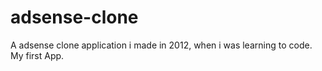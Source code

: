 # adsense-clone
A adsense clone application i made in 2012, when i was learning to code. My first App.
